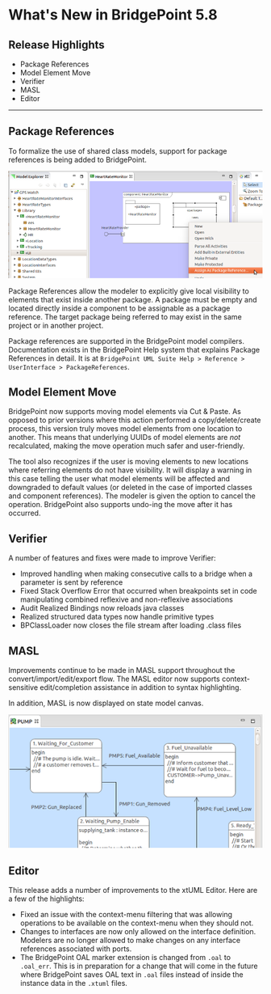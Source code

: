 What's New in BridgePoint 5.8
========================

Release Highlights
-------
* Package References
* Model Element Move
* Verifier
* MASL
* Editor

-------------------------------------------------------------------------------

Package References
------
To formalize the use of shared class models, support for package references is
being added to BridgePoint.  

![Assign Package Reference Menu](assign_pkgref.png)
  
Package References allow the modeler to explicitly give local visibility to
elements that exist inside another package.  A package must be empty and located
directly inside a component to be assignable as a package reference.  The target
package being referred to may exist in the same project or in another project.  
  
Package references are supported in the BridgePoint model compilers.  Documentation
exists in the BridgePoint Help system that explains Package References in detail. 
It is at ```BridgePoint UML Suite Help > Reference > UserInterface > PackageReferences```.  


Model Element Move
------    
BridgePoint now supports moving model elements via Cut & Paste.  As opposed to 
prior versions where this action performed a copy/delete/create process, this
version truly moves model elements from one location to another.  This means that
underlying UUIDs of model elements are _not_ recalculated, making the move operation
much safer and user-friendly.  

The tool also recognizes if the user is moving elements to new locations where 
referring elements do not have visibility.  It will display a warning in this case
telling the user what model elements will be affected and downgraded to default
values (or deleted in the case of imported classes and component references).  The 
modeler is given the option to cancel the operation.  BridgePoint
also supports undo-ing the move after it has occurred.  

Verifier
------
A number of features and fixes were made to improve Verifier:
* Improved handling when making consecutive calls to a bridge when a parameter is sent by reference
* Fixed Stack Overflow Error that occurred when breakpoints set in code manipulating combined reflexive and non-reflexive associations
* Audit Realized Bindings now reloads java classes
* Realized structured data types now handle primitive types
* BPClassLoader now closes the file stream after loading .class files

MASL
------
Improvements continue to be made in MASL support throughout the 
convert/import/edit/export flow. The MASL editor now supports context-sensitive 
edit/completion assistance in addition to syntax highlighting.  
  
In addition, MASL is now displayed on state model canvas.  

![MASL in state actions](masl_in_states.png)


Editor
------
This release adds a number of improvements to the xtUML Editor.  Here are a few 
of the highlights:  
* Fixed an issue with the context-menu filtering that was allowing operations to
be available on the context-menu when they should not.
* Changes to interfaces are now only allowed on the interface definition.  Modelers
are no longer allowed to make changes on any interface references associated with ports.
* The BridgePoint OAL marker extension is changed from ```.oal``` to ```.oal_err```.  This
is in preparation for a change that will come in the future where BridgePoint saves OAL
text in ```.oal``` files instead of inside the instance data in the ```.xtuml``` files.
    
